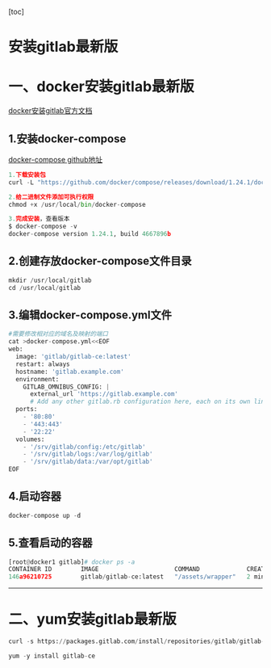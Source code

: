 [toc]



# 安装gitlab最新版

# 一、docker安装gitlab最新版

[docker安装gitlab官方文档](https://docs.gitlab.com/omnibus/docker/)



## 1.安装docker-compose

[docker-compose github地址](https://github.com/docker/compose)

```python
1.下载安装包
curl -L "https://github.com/docker/compose/releases/download/1.24.1/docker-compose-$(uname -s)-$(uname -m)" -o /usr/local/bin/docker-compose

2.给二进制文件添加可执行权限
chmod +x /usr/local/bin/docker-compose

3.完成安装，查看版本
$ docker-compose -v
docker-compose version 1.24.1, build 4667896b
```



## 2.创建存放docker-compose文件目录

```python
mkdir /usr/local/gitlab
cd /usr/local/gitlab
```



## 3.编辑docker-compose.yml文件

```python
#需要修改相对应的域名及映射的端口
cat >docker-compose.yml<<EOF
web:
  image: 'gitlab/gitlab-ce:latest'
  restart: always
  hostname: 'gitlab.example.com'
  environment:
    GITLAB_OMNIBUS_CONFIG: |
      external_url 'https://gitlab.example.com'
      # Add any other gitlab.rb configuration here, each on its own line
  ports:
    - '80:80'
    - '443:443'
    - '22:22'
  volumes:
    - '/srv/gitlab/config:/etc/gitlab'
    - '/srv/gitlab/logs:/var/log/gitlab'
    - '/srv/gitlab/data:/var/opt/gitlab'
EOF
```



## 4.启动容器

```python
docker-compose up -d
```



## 5.查看启动的容器

```python
[root@docker1 gitlab]# docker ps -a
CONTAINER ID        IMAGE                     COMMAND             CREATED             STATUS                            PORTS                                                           NAMES
146a96210725        gitlab/gitlab-ce:latest   "/assets/wrapper"   2 minutes ago       Up 2 minutes (health: starting)   0.0.0.0:443->443/tcp, 0.0.0.0:22->22/tcp, 0.0.0.0:80->80/tcp   gitlab_web_1
```

---

# 二、yum安装gitlab最新版

```python
curl -s https://packages.gitlab.com/install/repositories/gitlab/gitlab-ce/script.rpm.sh | sudo bash

yum -y install gitlab-ce
```

